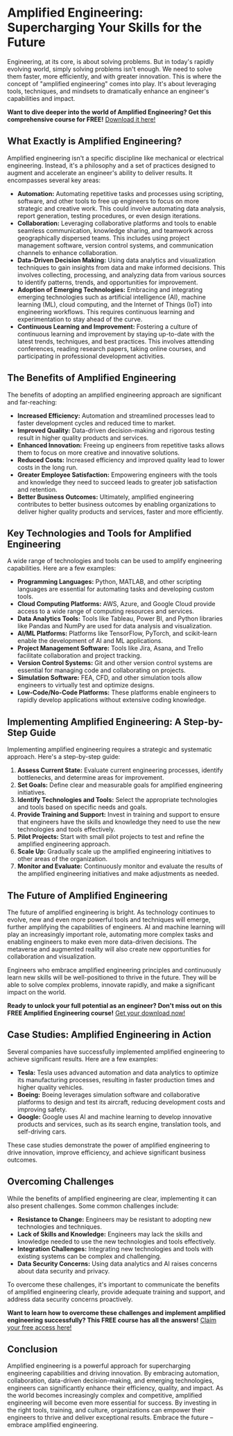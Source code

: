 # Amplified Engineering: Supercharging Your Skills for the Future

Engineering, at its core, is about solving problems. But in today's rapidly evolving world, simply solving problems isn't enough. We need to solve them faster, more efficiently, and with greater innovation. This is where the concept of "amplified engineering" comes into play. It's about leveraging tools, techniques, and mindsets to dramatically enhance an engineer's capabilities and impact.

**Want to dive deeper into the world of Amplified Engineering? Get this comprehensive course for FREE!** [Download it here!](https://udemywork.com/amplified-engineering)

## What Exactly is Amplified Engineering?

Amplified engineering isn't a specific discipline like mechanical or electrical engineering. Instead, it's a philosophy and a set of practices designed to augment and accelerate an engineer's ability to deliver results. It encompasses several key areas:

*   **Automation:** Automating repetitive tasks and processes using scripting, software, and other tools to free up engineers to focus on more strategic and creative work. This could involve automating data analysis, report generation, testing procedures, or even design iterations.
*   **Collaboration:** Leveraging collaborative platforms and tools to enable seamless communication, knowledge sharing, and teamwork across geographically dispersed teams. This includes using project management software, version control systems, and communication channels to enhance collaboration.
*   **Data-Driven Decision Making:** Using data analytics and visualization techniques to gain insights from data and make informed decisions. This involves collecting, processing, and analyzing data from various sources to identify patterns, trends, and opportunities for improvement.
*   **Adoption of Emerging Technologies:** Embracing and integrating emerging technologies such as artificial intelligence (AI), machine learning (ML), cloud computing, and the Internet of Things (IoT) into engineering workflows. This requires continuous learning and experimentation to stay ahead of the curve.
*   **Continuous Learning and Improvement:** Fostering a culture of continuous learning and improvement by staying up-to-date with the latest trends, techniques, and best practices. This involves attending conferences, reading research papers, taking online courses, and participating in professional development activities.

## The Benefits of Amplified Engineering

The benefits of adopting an amplified engineering approach are significant and far-reaching:

*   **Increased Efficiency:** Automation and streamlined processes lead to faster development cycles and reduced time to market.
*   **Improved Quality:** Data-driven decision-making and rigorous testing result in higher quality products and services.
*   **Enhanced Innovation:** Freeing up engineers from repetitive tasks allows them to focus on more creative and innovative solutions.
*   **Reduced Costs:** Increased efficiency and improved quality lead to lower costs in the long run.
*   **Greater Employee Satisfaction:** Empowering engineers with the tools and knowledge they need to succeed leads to greater job satisfaction and retention.
*   **Better Business Outcomes:** Ultimately, amplified engineering contributes to better business outcomes by enabling organizations to deliver higher quality products and services, faster and more efficiently.

## Key Technologies and Tools for Amplified Engineering

A wide range of technologies and tools can be used to amplify engineering capabilities. Here are a few examples:

*   **Programming Languages:** Python, MATLAB, and other scripting languages are essential for automating tasks and developing custom tools.
*   **Cloud Computing Platforms:** AWS, Azure, and Google Cloud provide access to a wide range of computing resources and services.
*   **Data Analytics Tools:** Tools like Tableau, Power BI, and Python libraries like Pandas and NumPy are used for data analysis and visualization.
*   **AI/ML Platforms:** Platforms like TensorFlow, PyTorch, and scikit-learn enable the development of AI and ML applications.
*   **Project Management Software:** Tools like Jira, Asana, and Trello facilitate collaboration and project tracking.
*   **Version Control Systems:** Git and other version control systems are essential for managing code and collaborating on projects.
*   **Simulation Software:** FEA, CFD, and other simulation tools allow engineers to virtually test and optimize designs.
*   **Low-Code/No-Code Platforms:** These platforms enable engineers to rapidly develop applications without extensive coding knowledge.

## Implementing Amplified Engineering: A Step-by-Step Guide

Implementing amplified engineering requires a strategic and systematic approach. Here's a step-by-step guide:

1.  **Assess Current State:** Evaluate current engineering processes, identify bottlenecks, and determine areas for improvement.
2.  **Set Goals:** Define clear and measurable goals for amplified engineering initiatives.
3.  **Identify Technologies and Tools:** Select the appropriate technologies and tools based on specific needs and goals.
4.  **Provide Training and Support:** Invest in training and support to ensure that engineers have the skills and knowledge they need to use the new technologies and tools effectively.
5.  **Pilot Projects:** Start with small pilot projects to test and refine the amplified engineering approach.
6.  **Scale Up:** Gradually scale up the amplified engineering initiatives to other areas of the organization.
7.  **Monitor and Evaluate:** Continuously monitor and evaluate the results of the amplified engineering initiatives and make adjustments as needed.

## The Future of Amplified Engineering

The future of amplified engineering is bright. As technology continues to evolve, new and even more powerful tools and techniques will emerge, further amplifying the capabilities of engineers. AI and machine learning will play an increasingly important role, automating more complex tasks and enabling engineers to make even more data-driven decisions. The metaverse and augmented reality will also create new opportunities for collaboration and visualization.

Engineers who embrace amplified engineering principles and continuously learn new skills will be well-positioned to thrive in the future. They will be able to solve complex problems, innovate rapidly, and make a significant impact on the world.

**Ready to unlock your full potential as an engineer? Don't miss out on this FREE Amplified Engineering course!** [Get your download now!](https://udemywork.com/amplified-engineering)

## Case Studies: Amplified Engineering in Action

Several companies have successfully implemented amplified engineering to achieve significant results. Here are a few examples:

*   **Tesla:** Tesla uses advanced automation and data analytics to optimize its manufacturing processes, resulting in faster production times and higher quality vehicles.
*   **Boeing:** Boeing leverages simulation software and collaborative platforms to design and test its aircraft, reducing development costs and improving safety.
*   **Google:** Google uses AI and machine learning to develop innovative products and services, such as its search engine, translation tools, and self-driving cars.

These case studies demonstrate the power of amplified engineering to drive innovation, improve efficiency, and achieve significant business outcomes.

## Overcoming Challenges

While the benefits of amplified engineering are clear, implementing it can also present challenges. Some common challenges include:

*   **Resistance to Change:** Engineers may be resistant to adopting new technologies and techniques.
*   **Lack of Skills and Knowledge:** Engineers may lack the skills and knowledge needed to use the new technologies and tools effectively.
*   **Integration Challenges:** Integrating new technologies and tools with existing systems can be complex and challenging.
*   **Data Security Concerns:** Using data analytics and AI raises concerns about data security and privacy.

To overcome these challenges, it's important to communicate the benefits of amplified engineering clearly, provide adequate training and support, and address data security concerns proactively.

**Want to learn how to overcome these challenges and implement amplified engineering successfully? This FREE course has all the answers!** [Claim your free access here!](https://udemywork.com/amplified-engineering)

## Conclusion

Amplified engineering is a powerful approach for supercharging engineering capabilities and driving innovation. By embracing automation, collaboration, data-driven decision-making, and emerging technologies, engineers can significantly enhance their efficiency, quality, and impact. As the world becomes increasingly complex and competitive, amplified engineering will become even more essential for success. By investing in the right tools, training, and culture, organizations can empower their engineers to thrive and deliver exceptional results. Embrace the future – embrace amplified engineering.
